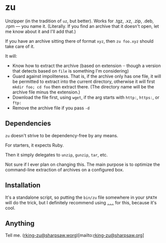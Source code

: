 zu
==

Unzipper (in the tradition of `uz`, but better). Works for .tgz, .xz, .zip,
.deb, .rpm — you name it. (Literally. If you find an archive that it doesn't
open, let me know about it and I'll add that.)

If you have an archive sitting there of format `xyz`, then `zu foo.xyz` should
take care of it.

It will:

- Know how to extract the archive (based on extension ┈ though a version that
  detects based on `file` is something I'm considering)
- Guard against impoliteness. That is, if the archive only has one file, it
  will be permitted to extract into the current directory, otherwise it will
  first `mkdir foo; cd foo` then extract there. (The directory name will be
  the archive file minus the extension.)
- Download the file first, using `wget`, if the arg starts with `http:`,
  `https:`, or `ftp:`
- Remove the archive file if you pass `-d`

Dependencies
------------

`zu` doesn't strive to be dependency-free by any means.

For starters, it expects Ruby.

Then it simply delegates to `unzip`, `gunzip`, `tar`, etc.

Not sure if I ever plan on changing this. The main purpose is to optimize the
command-line extraction of archives on a configured box.

Installation
------------

It's a standalone script, so putting the `bin/zu` file somewhere in your
`$PATH` will do the trick, but I definitely recommend using
[`...`](http://github.com/ingydotnet/....git) for this, because it's cool.

Anything
--------

Tell me. (rking-zu@sharpsaw.worg)[mailto:rking-zu@sharpsaw.org]
